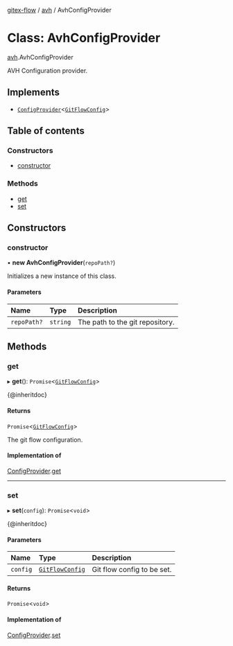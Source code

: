 [gitex-flow](../README.md) / [avh](../modules/avh.md) / AvhConfigProvider

# Class: AvhConfigProvider

[avh](../modules/avh.md).AvhConfigProvider

AVH Configuration provider.

## Implements

- [`ConfigProvider`](../interfaces/api.ConfigProvider.md)<[`GitFlowConfig`](../interfaces/configs.GitFlowConfig.md)\>

## Table of contents

### Constructors

- [constructor](avh.AvhConfigProvider.md#constructor)

### Methods

- [get](avh.AvhConfigProvider.md#get)
- [set](avh.AvhConfigProvider.md#set)

## Constructors

### constructor

• **new AvhConfigProvider**(`repoPath?`)

Initializes a new instance of this class.

#### Parameters

| Name | Type | Description |
| :------ | :------ | :------ |
| `repoPath?` | `string` | The path to the git repository. |

## Methods

### get

▸ **get**(): `Promise`<[`GitFlowConfig`](../interfaces/configs.GitFlowConfig.md)\>

{@inheritdoc}

#### Returns

`Promise`<[`GitFlowConfig`](../interfaces/configs.GitFlowConfig.md)\>

The git flow configuration.

#### Implementation of

[ConfigProvider](../interfaces/api.ConfigProvider.md).[get](../interfaces/api.ConfigProvider.md#get)

___

### set

▸ **set**(`config`): `Promise`<`void`\>

{@inheritdoc}

#### Parameters

| Name | Type | Description |
| :------ | :------ | :------ |
| `config` | [`GitFlowConfig`](../interfaces/configs.GitFlowConfig.md) | Git flow config to be set. |

#### Returns

`Promise`<`void`\>

#### Implementation of

[ConfigProvider](../interfaces/api.ConfigProvider.md).[set](../interfaces/api.ConfigProvider.md#set)
